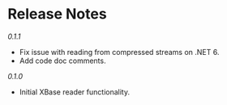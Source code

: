 # Release Notes

_0.1.1_
- Fix issue with reading from compressed streams on .NET 6.
- Add code doc comments.

_0.1.0_
- Initial XBase reader functionality.